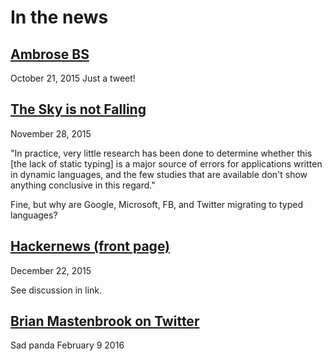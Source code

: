 In the news
===

[Ambrose BS](https://twitter.com/ambrosebs/status/657028792485961728)
---
October 21, 2015
Just a tweet!


[The Sky is not Falling](http://yogthos.net/posts/2015-11-28-TheSkyIsNotFalling.html)
---
November 28, 2015

"In practice, very little research has been done to determine whether this [the lack of static typing]
 is a major source of errors for applications written in dynamic languages,
 and the few studies that are available don't show anything conclusive in this regard."

Fine, but why are Google, Microsoft, FB, and Twitter migrating to typed languages?


[Hackernews (front page)](https://news.ycombinator.com/item?id=10773457)
---

December 22, 2015

See discussion in link.

[Brian Mastenbrook on Twitter](https://twitter.com/bmastenbrook/status/695814043609780226)
---

Sad panda
February 9 2016
